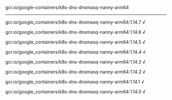 gcr.io/google-containers/k8s-dns-dnsmasq-nanny-arm64 

----
gcr.io/google_containers/k8s-dns-dnsmasq-nanny-arm64:1.14.7 √

gcr.io/google_containers/k8s-dns-dnsmasq-nanny-arm64:1.14.6 √

gcr.io/google_containers/k8s-dns-dnsmasq-nanny-arm64:1.14.5 √

gcr.io/google_containers/k8s-dns-dnsmasq-nanny-arm64:1.14.4 √

gcr.io/google_containers/k8s-dns-dnsmasq-nanny-arm64:1.14.3 √

gcr.io/google_containers/k8s-dns-dnsmasq-nanny-arm64:1.14.2 √

gcr.io/google_containers/k8s-dns-dnsmasq-nanny-arm64:1.14.1 √

gcr.io/google_containers/k8s-dns-dnsmasq-nanny-arm64:1.14.0 √

